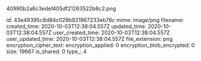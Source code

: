 40990b2a6c3edef405df21263522b8c2.png

id: 43e49395c8d84c029b921967233eb78c
mime: image/png
filename: 
created_time: 2020-10-03T12:38:04.557Z
updated_time: 2020-10-03T12:38:04.557Z
user_created_time: 2020-10-03T12:38:04.557Z
user_updated_time: 2020-10-03T12:38:04.557Z
file_extension: png
encryption_cipher_text: 
encryption_applied: 0
encryption_blob_encrypted: 0
size: 19667
is_shared: 0
type_: 4